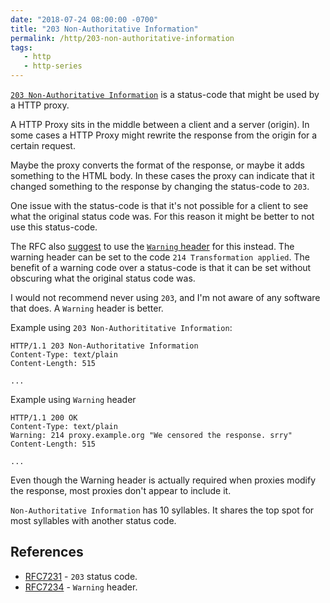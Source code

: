```yaml
---
date: "2018-07-24 08:00:00 -0700"
title: "203 Non-Authoritative Information"
permalink: /http/203-non-authoritative-information
tags:
   - http
   - http-series
---
```


[`203 Non-Authoritative Information`][1] is a status-code that might be used by
a HTTP proxy.

A HTTP Proxy sits in the middle between a client and a server (origin). In
some cases a HTTP Proxy might rewrite the response from the origin for a
certain request.

Maybe the proxy converts the format of the response, or maybe it adds
something to the HTML body. In these cases the proxy can indicate that it
changed something to the response by changing the status-code to `203`.

One issue with the status-code is that it's not possible for a client to see
what the original status code was. For this reason it might be better to not
use this status-code.

The RFC also [suggest][1] to use the [`Warning` header][2] for this instead.
The warning header can be set to the code `214 Transformation applied`. The
benefit of a warning code over a status-code is that it can be set without
obscuring what the original status code was.

I would not recommend never using `203`, and I'm not aware of any software that
does. A `Warning` header is better.

Example using `203 Non-Authorititative Information`:

```http
HTTP/1.1 203 Non-Authoritative Information
Content-Type: text/plain
Content-Length: 515

...
```

Example using `Warning` header

```http
HTTP/1.1 200 OK
Content-Type: text/plain
Warning: 214 proxy.example.org "We censored the response. srry"
Content-Length: 515

...
```

Even though the Warning header is actually required when proxies modify
the response, most proxies don't appear to include it.

`Non-Authoritative Information` has 10 syllables. It shares the top spot for
most syllables with another status code.

References
----------

* [RFC7231][1] - `203` status code.
* [RFC7234][2] - `Warning` header.

[1]: https://tools.ietf.org/html/rfc7231#section-6.3.3
[2]: https://tools.ietf.org/html/rfc7234#section-5.5
